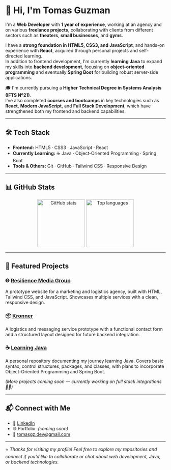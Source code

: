 # 👋 Hi, I'm Tomas Guzman

I'm a **Web Developer** with **1 year of experience**, working at an agency and on various **freelance projects**, collaborating with clients from different sectors such as **theaters**, **small businesses**, and **gyms**.

I have a **strong foundation in HTML5, CSS3, and JavaScript**, and hands-on experience with **React**, acquired through personal projects and self-directed learning.  
In addition to frontend development, I'm currently **learning Java** to expand my skills into **backend development**, focusing on **object-oriented programming** and eventually **Spring Boot** for building robust server-side applications.

🎓 I'm currently pursuing a **Higher Technical Degree in Systems Analysis (IFTS Nº21)**.  
I’ve also completed **courses and bootcamps** in key technologies such as **React**, **Modern JavaScript**, and **Full Stack Development**, which have strengthened both my frontend and backend capabilities.

---

## 🛠️ Tech Stack

- **Frontend:** HTML5 · CSS3 · JavaScript · React  
- **Currently Learning:** ☕ Java · Object-Oriented Programming · Spring Boot  
- **Tools & Others:** Git · GitHub · Tailwind CSS · Responsive Design

---

## 📊 GitHub Stats

<div align="center">
  <img src="https://github-readme-stats.vercel.app/api?username=tomasgz7&show_icons=true&theme=shades-of-purple&include_all_commits=true&count_private=true&hide_border=false" height="150" alt="GitHub stats" />
  <img src="https://github-readme-stats.vercel.app/api/top-langs?username=tomasgz7&layout=compact&theme=shades-of-purple&langs_count=6&hide_border=false" height="150" alt="Top languages" />
</div>

---

## 🚀 Featured Projects

### 🌐 [Resilience Media Group](https://68e64a55c2f057af362d1f88--resiliencemediagroup.netlify.app/)  
A prototype website for a marketing and logistics agency, built with HTML, Tailwind CSS, and JavaScript. Showcases multiple services with a clean, responsive design.

### 📦 [Kronner](https://kronner-logistica-prototipo.netlify.app/)  
A logistics and messaging service prototype with a functional contact form and a structured layout designed for future backend integration.

### ☕ [Learning Java](https://github.com/tomasgz7/learning-java)  
A personal repository documenting my journey learning Java. Covers basic syntax, control structures, packages, and classes, with plans to incorporate Object-Oriented Programming and Spring Boot.

*(More projects coming soon — currently working on full stack integrations 👨‍💻)*

---

## 📬 Connect with Me

- 💼 [LinkedIn](https://www.linkedin.com/in/tomasgz7/)  
- 🌐 Portfolio: *(coming soon)*  
- 📧 tomasgz.dev@gmail.com

---

⭐ *Thanks for visiting my profile! Feel free to explore my repositories and connect if you'd like to collaborate or chat about web development, Java, or backend technologies.*
